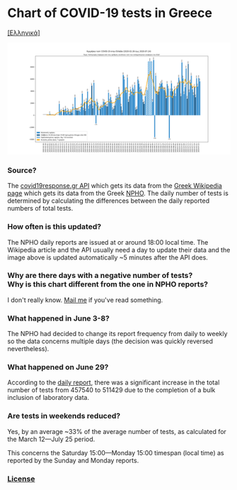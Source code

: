 # Chart of COVID-19 tests in Greece
[[Ελληνικά]](README.md)

[![](plots/latest.png)](https://raw.githubusercontent.com/tdiam/covid19-el-tests-chart/master/plots/latest.png)

### Source?
The [covid19response.gr API](https://covid-19-greece.herokuapp.com/) which gets its data from the [Greek Wikipedia page](https://el.wikipedia.org/wiki/%CE%A0%CE%B1%CE%BD%CE%B4%CE%B7%CE%BC%CE%AF%CE%B1_%CF%84%CE%BF%CF%85_%CE%BA%CE%BF%CF%81%CE%BF%CE%BD%CE%BF%CF%8A%CE%BF%CF%8D_%CF%83%CF%84%CE%B7%CE%BD_%CE%95%CE%BB%CE%BB%CE%AC%CE%B4%CE%B1_%CF%84%CE%BF_2020#%CE%A3%CF%84%CE%B1%CF%84%CE%B9%CF%83%CF%84%CE%B9%CE%BA%CE%AC_%CF%83%CF%84%CE%BF%CE%B9%CF%87%CE%B5%CE%AF%CE%B1) which gets its data from the Greek [NPHO](https://eody.gov.gr/epidimiologika-statistika-dedomena/ektheseis-covid-19/). The daily number of tests is determined by calculating the differences between the daily reported numbers of total tests.

### How often is this updated?
The NPHO daily reports are issued at or around 18:00 local time. The Wikipedia article and the API usually need a day to update their data and the image above is updated automatically ~5 minutes after the API does.

### Why are there days with a negative number of tests?<br />Why is this chart different from the one in NPHO reports?
I don't really know. [Mail me](mailto:diamaltho@gmail.com) if you've read something.

### What happened in June 3-8?
The NPHO had decided to change its report frequency from daily to weekly so the data concerns multiple days (the decision was quickly reversed nevertheless).

### What happened on June 29?
According to the [daily report](https://eody.gov.gr/wp-content/uploads/2020/07/covid-gr-daily-report-20200729.pdf), there was a significant increase in the total number of tests from 457540 to 511429 due to the completion of a bulk inclusion of laboratory data.

### Are tests in weekends reduced?
Yes, by an average ~33% of the average number of tests, as calculated for the March 12—July 25 period.

This concerns the Saturday 15:00—Monday 15:00 timespan (local time) as reported by the Sunday and Monday reports.

### [License](LICENSE.txt)

